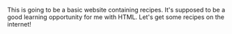 This is going to be a basic website containing recipes. 
It's supposed to be a good learning opportunity for me with HTML. 
Let's get some recipes on the internet! 